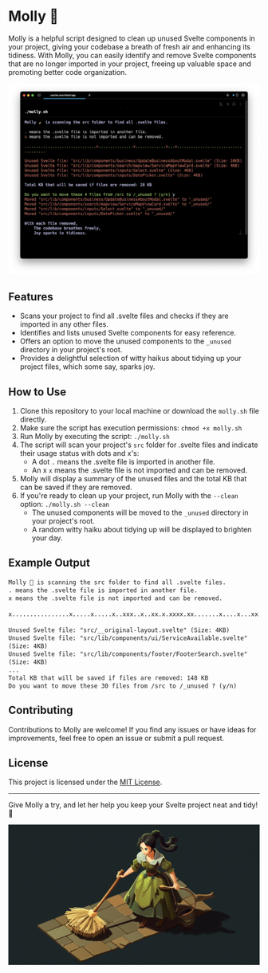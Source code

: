 # Molly 🧹

Molly is a helpful script designed to clean up unused Svelte components in your project, giving your codebase a breath of fresh air and enhancing its tidiness. With Molly, you can easily identify and remove Svelte components that are no longer imported in your project, freeing up valuable space and promoting better code organization.

![Molly](https://github.com/renefournier/molly/blob/main/molly-screenshot.png)

## Features

- Scans your project to find all .svelte files and checks if they are imported in any other files.
- Identifies and lists unused Svelte components for easy reference.
- Offers an option to move the unused components to the `_unused` directory in your project's root.
- Provides a delightful selection of witty haikus about tidying up your project files, which some say, sparks joy.

## How to Use

1. Clone this repository to your local machine or download the `molly.sh` file directly.
2. Make sure the script has execution permissions: `chmod +x molly.sh`
3. Run Molly by executing the script: `./molly.sh`
4. The script will scan your project's `src` folder for .svelte files and indicate their usage status with dots and x's:
   - A dot `.` means the .svelte file is imported in another file.
   - An x `x` means the .svelte file is not imported and can be removed.
5. Molly will display a summary of the unused files and the total KB that can be saved if they are removed.
6. If you're ready to clean up your project, run Molly with the `--clean` option: `./molly.sh --clean`
   - The unused components will be moved to the `_unused` directory in your project's root.
   - A random witty haiku about tidying up will be displayed to brighten your day.

## Example Output

```
Molly 🧹 is scanning the src folder to find all .svelte files.
. means the .svelte file is imported in another file.
x means the .svelte file is not imported and can be removed.

x................x.....x.....x..xxx..x..xx.x.xxxx.xx.......x....x...xx..xx..x.x...xx....xx....x......................................

Unused Svelte file: "src/__original-layout.svelte" (Size: 4KB)
Unused Svelte file: "src/lib/components/ui/ServiceAvailable.svelte" (Size: 4KB)
Unused Svelte file: "src/lib/components/footer/FooterSearch.svelte" (Size: 4KB)
...
Total KB that will be saved if files are removed: 148 KB
Do you want to move these 30 files from /src to /_unused ? (y/n)
```

## Contributing

Contributions to Molly are welcome! If you find any issues or have ideas for improvements, feel free to open an issue or submit a pull request.

## License

This project is licensed under the [MIT License](LICENSE).

---

Give Molly a try, and let her help you keep your Svelte project neat and tidy! 🧹

![Molly Waving](https://github.com/renefournier/molly/blob/main/molly-tidies.png)
